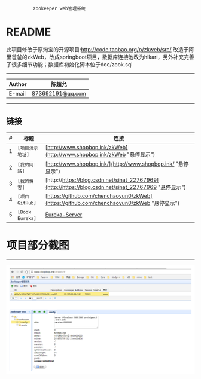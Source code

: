               zookeeper web管理系统
              
README
===========================
此项目修改于原淘宝的开源项目:http://code.taobao.org/p/zkweb/src/
改造于阿里爸爸的zkWeb，改成springboot项目，数据库连接池改为hikari，另外补充完善了很多细节功能；数据库初始化脚本位于doc/zook.sql

****
|Author|陈超允|
|---|---
|E-mail|873692191@qq.com

****

链接
------
|#|标题|连接|
|---|----|-----|
|1|`[项目演示地址]`|[http://www.shopbop.ink/zkWeb](http://www.shopbop.ink/zkWeb "悬停显示")|
|2|`[我的网站]`|[http://www.shopbop.ink/](http://www.shopbop.ink/ "悬停显示")|
|3|`[我的博客]`|[http://https://blog.csdn.net/sinat_22767969](http://https://blog.csdn.net/sinat_22767969 "悬停显示")|
|4|`[项目GitHub]`|[https://github.com/chenchaoyun0/zkWeb](https://github.com/chenchaoyun0/zkWeb "悬停显示")|
|5|`[Book Eureka]`|[Eureka-Server](http://123.207.168.248:9099/ "悬停显示")|

# 项目部分截图
****
![](https://github.com/chenchaoyun0/zkWeb/blob/master/zkweb.svg)
